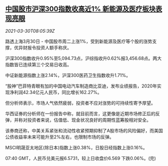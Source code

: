 <!--1617093062000-->
[中国股市沪深300指数收高近1% 新能源及医疗板块表现亮眼](https://cn.reuters.com/article/china-stocks-enr-hea-0330-idCNKBS2BM0QP)
------

<div><i>2021-03-30T08:05:39Z</i></div><p>路透上海3月30日 - 中国股市周二上涨1%，受到新能源及医疗等个股的涨势支撑，优异财报令投资人额手称庆。</p><p>沪深300指数收升0.95%至5,094.73点，沪综指收升0.62%报3,456.68点。两大指数皆已连续第三个交易日收高。</p><p>中证新能源指数上涨2.14%，沪深300医药卫生指数收升1.71%。</p><p>“股神”巴菲特青眼有加的中国电动汽车制造商比亚迪，发布业绩报告，2020年实现净利润42.34亿元人民币，同比增长162.27%。</p><p>但分析师表示，市场人气依然疲弱，投资者不应对涨势的可持续性寄予厚望。</p><p>华西证券的分析师在一份报告中称，就目前而言，这更像是近期市场修正后的反弹，并称对投资者来说，估值低、现金状况良好的周期性蓝筹股相对安全。</p><p>该券商还称，中美关系紧张和流动性收紧预期抑制了A股市场的风险偏好，而美国公债收益率未来可能升至2%左右，也限制市场的反弹。</p><p>MSCI明晟亚太地区(除日本)指数上涨0.38%，日股日经指数上涨0.16%。</p><p>07:40 GMT，人民币兑美元报6.5731，较上日收盘价6.569 下跌0.06%。(完)</p>
